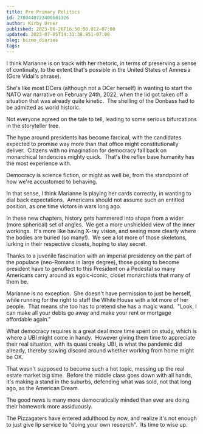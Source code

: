 ```yaml
---
title: Pre Primary Politics
id: 2780440723408681326
author: Kirby Urner
published: 2023-06-26T16:50:00.012-07:00
updated: 2023-07-05T14:31:38.951-07:00
blog: bizmo_diaries
tags: 
---
```


I think Marianne is on track with her rhetoric, in terms of preserving a sense of continuity, to the extent that's possible in the United States of Amnesia (Gore Vidal's phrase).  

She's like most DCers (although not a DCer herself) in wanting to start the NATO war narrative on February 24th, 2022, when the lid got taken off a situation that was already quite kinetic.  The shelling of the Donbass had to be admitted as world historic.  

Not everyone agreed on the tale to tell, leading to some serious bifurcations in the storyteller tree.

The hype around presidents has become farcical, with the candidates expected to promise way more than that office might constitutionally deliver.  Citizens with no imagination for democracy fall back on monarchical tendencies mighty quick.  That's the reflex base humanity has the most experience with.  

Democracy is science fiction, or might as well be, from the standpoint of how we're accustomed to behaving.

In that sense, I think Marianne is playing her cards correctly, in wanting to dial back expectations.  Americans should not assume such an entitled position, as one time victors in wars long ago.  

In these new chapters, history gets hammered into shape from a wider (more spherical) set of angles.  We get a more unshielded view of the inner workings.  It's more like having X-ray vision, and seeing more clearly where the bodies are buried (so many!).  We see a lot more of those skeletons, lurking in their respective closets, hoping to stay secret.

Thanks to a juvenile fascination with an imperial presidency on the part of the populace (neo-Romans in large degree), those posing to become president have to genuflect to this President on a Pedestal so many Americans carry around as egoic-iconic, closet monarchists that many of them be.  

Marianne is no exception.  She doesn't have permission to just be herself, while running for the right to staff the White House with a lot more of her people.  That means she too has to pretend she has a magic wand.  "Look, I can make all your debts go away and make your rent or mortgage affordable again."

What democracy requires is a great deal more time spent on study, which is where a UBI might come in handy.  However giving them time to appreciate their real situation, with its quasi creaky UBI, is what the pandemic did already, thereby sowing discord around whether working from home might be OK.  

That wasn't supposed to become such a hot topic, messing up the real estate market big time.  Before the middle class goes down with all hands, it's making a stand in the suburbs, defending what was sold, not that long ago, as the American Dream.

The good news is many more democratically minded than ever are doing their homework more assiduously.  

The Pizzagaters have entered adulthood by now, and realize it's not enough to just give lip service to "doing your own research".  Its time to wise up.